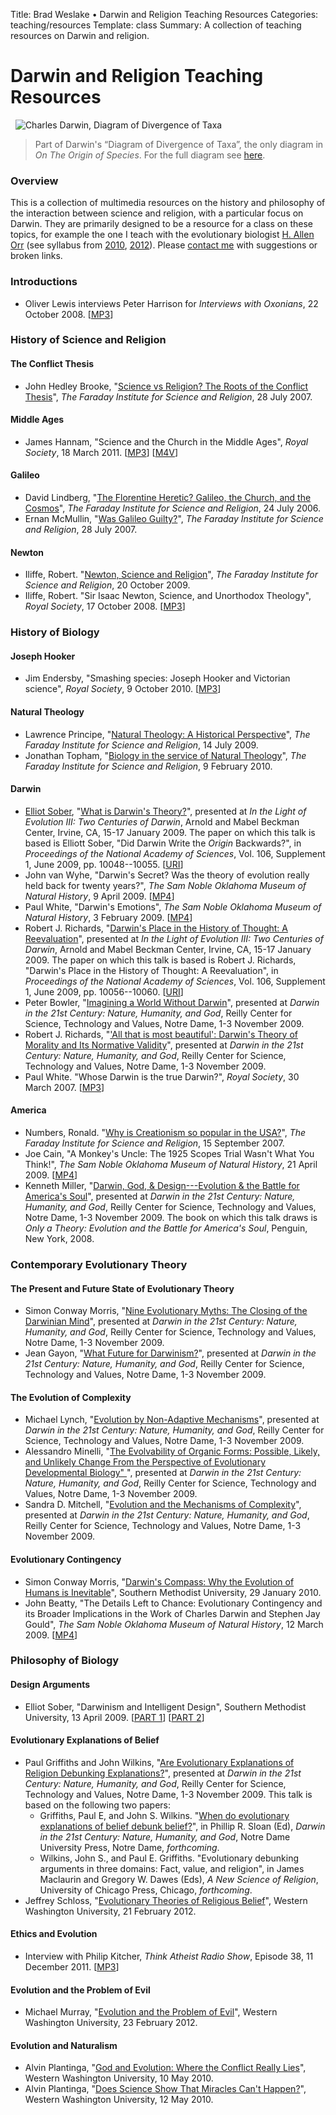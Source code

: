 Title: Brad Weslake &bull; Darwin and Religion Teaching Resources
Categories: teaching/resources
Template: class
Summary: A collection of teaching resources on Darwin and religion.

# Darwin and Religion Teaching Resources

&nbsp;
![Charles Darwin, Diagram of Divergence of
Taxa](http://bweslake.s3.amazonaws.com/images/darwin_diagram.png)

<blockquote class="caption">Part of Darwin's &ldquo;Diagram of Divergence of Taxa&rdquo;, the only diagram in <em>On The Origin of Species</em>.  For the full diagram see <a href="http://darwin-online.org.uk/content/frameset?viewtype=image&amp;itemID=F373&amp;pageseq=133">here</a>.</blockquote>

### Overview

This is a collection of multimedia resources on the history and philosophy of the interaction between science and religion, with a particular focus on Darwin.  They are primarily designed to be a resource for a class on these topics, for example the one I teach with the evolutionary biologist [H. Allen Orr](http://www.rochester.edu/College/BIO/professors/orr.html) (see syllabus from [2010](../2010/darwin), [2012](../2012/darwin)).  Please [contact me](mailto:bradley.weslake@rochester.edu) with suggestions or broken links.

### Introductions ###

- Oliver Lewis interviews Peter Harrison for *Interviews with Oxonians*, 22 October 2008. \[[MP3](http://media.podcasts.ox.ac.uk/oucs/oxonian_interviews/harrison-medium-audio.mp3)\]

### History of Science and Religion ###

#### The Conflict Thesis ####

- John Hedley Brooke, "[Science vs Religion? The Roots of the Conflict Thesis](http://www.st-edmunds.cam.ac.uk/faraday/Multimedia.php?Mode=Add&ItemID=Item_Multimedia_173)", *The Faraday Institute for Science and Religion*, 28 July 2007.

#### Middle Ages ####

- James Hannam, "Science and the Church in the Middle Ages", *Royal Society*, 18 March 2011. \[[MP3](http://downloads.royalsociety.org/audio/hannam.mp3)\] \[[M4V](http://downloads.royalsociety.org/video/hannam.m4v)\]

#### Galileo ####

- David Lindberg, "[The Florentine Heretic? Galileo, the Church, and the Cosmos](http://www.st-edmunds.cam.ac.uk/faraday/Multimedia.php?Mode=Add&ItemID=Item_Multimedia_82)", *The Faraday Institute for Science and Religion*, 24 July 2006.
- Ernan McMullin, "[Was Galileo Guilty?](http://www.st-edmunds.cam.ac.uk/faraday/Multimedia.php?Mode=Add&ItemID=Item_Multimedia_174)", *The Faraday Institute for Science and Religion*, 28 July 2007.

#### Newton ####

- Iliffe, Robert. "[Newton, Science and Religion](http://www.st-edmunds.cam.ac.uk/faraday/Multimedia.php?Mode=Add&ItemID=Item_Multimedia_332)", *The Faraday Institute for Science and Religion*, 20 October 2009.
- Iliffe, Robert. "Sir Isaac Newton, Science, and Unorthodox Theology", *Royal Society*, 17 October 2008. \[[MP3](http://downloads.royalsociety.org/audio/Newton.mp3)\]

### History of Biology ###

#### Joseph Hooker ####

- Jim Endersby, "Smashing species: Joseph Hooker and Victorian science", *Royal Society*, 9 October 2010. \[[MP3](http://downloads.royalsociety.org/audio/hooker.mp3)\]

#### Natural Theology ####

- Lawrence Principe, "[Natural Theology: A Historical Perspective](http://www.st-edmunds.cam.ac.uk/faraday/Multimedia.php?Mode=Add&ItemID=Item_Multimedia_317)", *The Faraday Institute for Science and Religion*, 14 July 2009.
- Jonathan Topham, "[Biology in the service of Natural Theology](http://www.st-edmunds.cam.ac.uk/faraday/Multimedia.php?Mode=Add&ItemID=Item_Multimedia_340)", *The Faraday Institute for Science and Religion*, 9 February 2010.

#### Darwin ####

- [Elliot Sober][sober], "[What is Darwin's Theory?](http://sackler.nasmediaonline.org/2009/darwin/elliot_sober/elliot_sober.html)", presented at *In the Light of Evolution III: Two Centuries of Darwin*, Arnold and Mabel Beckman Center, Irvine, CA, 15-17 January 2009.  The paper on which this talk is based is Elliott Sober, "Did Darwin Write the *Origin* Backwards?", in *Proceedings of the National Academy of Sciences*, Vol. 106, Supplement 1, June 2009, pp. 10048--10055. <span class="small">[<a href="http://dx.doi.org/10.1073/pnas.0901109106">URI</a>]</span>
- John van Wyhe, "Darwin's Secret? Was the theory of evolution really held back for twenty years?", *The Sam Noble Oklahoma Museum of Natural History*, 9 April 2009. \[[MP4](http://www.snomnh.ou.edu/rss/video/darwin_apr0909.mp4)\]
- Paul White, "Darwin's Emotions", *The Sam Noble Oklahoma Museum of Natural History*, 3 February 2009. \[[MP4](http://www.snomnh.ou.edu/rss/video/darwin_feb0309.mp4)\]
- Robert J. Richards, "[Darwin's Place in the History of Thought: A Reevaluation](http://sackler.nasmediaonline.org/2009/darwin/robert_richards/robert_richards.html)", presented at *In the Light of Evolution III: Two Centuries of Darwin*, Arnold and Mabel Beckman Center, Irvine, CA, 15-17 January 2009.  The paper on which this talk is based is Robert J. Richards, "Darwin's Place in the History of Thought: A Reevaluation", in *Proceedings of the National Academy of Sciences*, Vol. 106, Supplement 1, June 2009, pp. 10056--10060. <span class="small">[<a href="http://dx.doi.org/10.1073/pnas.0901111106">URI</a>]</span>
- Peter Bowler, "[Imagining a World Without Darwin](http://video.nd.edu/254-darwin-in-the-21st-century-nature-humanity-and-god)", presented at *Darwin in the 21st Century: Nature, Humanity, and God*, Reilly Center for Science, Technology and Values, Notre Dame, 1-3 November 2009.
- Robert J. Richards, "['All that is most beautiful': Darwin's Theory of Morality and Its Normative Validity](http://video.nd.edu/271-darwin-in-the-21st-century-nature-humanity-and-god)", presented at *Darwin in the 21st Century: Nature, Humanity, and God*, Reilly Center for Science, Technology and Values, Notre Dame, 1-3 November 2009.
- Paul White. "Whose Darwin is the true Darwin?", *Royal Society*, 30 March 2007. \[[MP3](http://downloads.royalsociety.org/audio/Darwin.mp3)\]

#### America ###

- Numbers, Ronald. "[Why is Creationism so popular in the USA?](http://www.st-edmunds.cam.ac.uk/faraday/Multimedia.php?Mode=Add&ItemID=Item_Multimedia_188)", *The Faraday Institute for Science and Religion*, 15 September 2007.
- Joe Cain, "A Monkey's Uncle: The 1925 Scopes Trial Wasn't What You Think!", *The Sam Noble Oklahoma Museum of Natural History*, 21 April 2009. \[[MP4](http://www.snomnh.ou.edu/rss/video/darwin_apr2109.mp4)\]
- Kenneth Miller, "[Darwin, God, & Design---Evolution & the Battle for America's Soul](http://video.nd.edu/263-darwin-in-the-21st-century-nature-humanity-and-god)", presented at *Darwin in the 21st Century: Nature, Humanity, and God*, Reilly Center for Science, Technology and Values, Notre Dame, 1-3 November 2009.  The book on which this talk draws is *Only a Theory: Evolution and the Battle for America's Soul*, Penguin, New York, 2008. 

### Contemporary Evolutionary Theory

#### The Present and Future State of Evolutionary Theory

- Simon Conway Morris, "[Nine Evolutionary Myths: The Closing of the Darwinian Mind](http://reilly.nd.edu/conference/darwin/videos/Simon_Conway_Morris.aspx)", presented at *Darwin in the 21st Century: Nature, Humanity, and God*, Reilly Center for Science, Technology and Values, Notre Dame, 1-3 November 2009.
- Jean Gayon, "[What Future for Darwinism?](http://video.nd.edu/259-darwin-in-the-21st-century-nature-humanity-and-god)", presented at *Darwin in the 21st Century: Nature, Humanity, and God*, Reilly Center for Science, Technology and Values, Notre Dame, 1-3 November 2009.

#### The Evolution of Complexity

- Michael Lynch, "[Evolution by Non-Adaptive Mechanisms](http://video.nd.edu/262-darwin-in-the-21st-century-nature-humanity-and-god)", presented at *Darwin in the 21st Century: Nature, Humanity, and God*, Reilly Center for Science, Technology and Values, Notre Dame, 1-3 November 2009.
- Alessandro Minelli, "[The Evolvability of Organic Forms: Possible, Likely, and Unlikely Change From the Perspective of Evolutionary Developmental Biology" ](http://video.nd.edu/264-darwin-in-the-21st-century-nature-humanity-and-god)", presented at *Darwin in the 21st Century: Nature, Humanity, and God*, Reilly Center for Science, Technology and Values, Notre Dame, 1-3 November 2009.
- Sandra D. Mitchell, "[Evolution and the Mechanisms of Complexity](http://video.nd.edu/265-darwin-in-the-21st-century-nature-humanity-and-god)", presented at *Darwin in the 21st Century: Nature, Humanity, and God*, Reilly Center for Science, Technology and Values, Notre Dame, 1-3 November 2009.

#### Evolutionary Contingency ####

- Simon Conway Morris, "[Darwin's Compass: Why the Evolution of Humans is Inevitable](http://www.youtube.com/watch?v=6GpYvGGqXIM)", Southern Methodist University, 29 January 2010.
- John Beatty, "The Details Left to Chance: Evolutionary Contingency and its Broader Implications in the Work of Charles Darwin and Stephen Jay Gould", *The Sam Noble Oklahoma Museum of Natural History*, 12 March 2009. \[[MP4](http://www.snomnh.ou.edu/rss/video/darwin_mar1209.mp4)\]


### Philosophy of Biology

#### Design Arguments ####

- Elliot Sober, "Darwinism and Intelligent Design", Southern Methodist University, 13 April 2009. \[[PART 1](http://www.smu.edu/flashvideo/?cat=Charles%20Darwin%20Anniversary%20Series&id=288)\] \[[PART 2](http://www.smu.edu/flashvideo/?cat=Charles%20Darwin%20Anniversary%20Series&id=287)\]

#### Evolutionary Explanations of Belief ####

- Paul Griffiths and John Wilkins, "[Are Evolutionary Explanations of Religion Debunking Explanations?](http://video.nd.edu/260-darwin-in-the-21st-century-nature-humanity-and-god)", presented at *Darwin in the 21st Century: Nature, Humanity, and God*, Reilly Center for Science, Technology and Values, Notre Dame, 1-3 November 2009.  This talk is based on the following two papers:
  -  Griffiths, Paul E, and John S. Wilkins. "[When do evolutionary explanations of belief debunk belief?](http://philsci-archive.pitt.edu/5314/)", in Phillip R. Sloan (Ed), *Darwin in the 21st Century: Nature, Humanity, and God*, Notre Dame University Press, Notre Dame, *forthcoming*.
  - Wilkins, John S., and Paul E. Griffiths. "Evolutionary debunking arguments in three domains: Fact, value, and religion", in James Maclaurin and Gregory W. Dawes (Eds), *A New Science of Religion*, University of Chicago Press, Chicago, *forthcoming*.
- Jeffrey Schloss, "[Evolutionary Theories of Religious Belief](http://blpr.org/blpr-lecture-february-21-2012)", Western Washington University, 21 February 2012.

#### Ethics and Evolution ####

- Interview with Philip Kitcher, *Think Atheist Radio Show*, Episode 38, 11 December 2011. \[[MP3](http://www.blogtalkradio.com/thinkatheist/2011/12/12/episode-38-dr-philip-kitcher-dec-11-2011.mp3)\]


#### Evolution and the Problem of Evil ####

- Michael Murray, "[Evolution and the Problem of Evil](http://blpr.org/blpr-live-stream-february-23-2012)", Western Washington University, 23 February 2012.

#### Evolution and Naturalism ####

- Alvin Plantinga, "[God and Evolution: Where the Conflict Really Lies](http://blpr.org/lectures/2011-lecture-series/god-and-evolution-where-conflict-really-lies)", Western Washington University, 10 May 2010.
- Alvin Plantinga, "[Does Science Show That Miracles Can't Happen?](http://blpr.org/lectures/2011-lecture-series/may-12th-guest-lecturer-alvin-plantinga)", Western Washington University, 12 May 2010.

[sober]: http://philosophy.wisc.edu/sober/ "Elliot Sober"